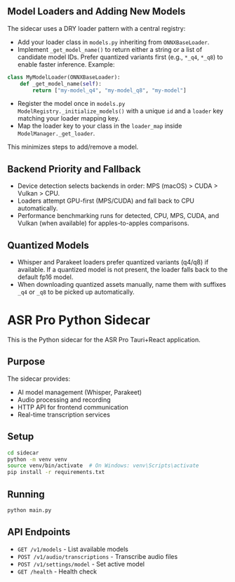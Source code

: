 ## Model Loaders and Adding New Models

The sidecar uses a DRY loader pattern with a central registry:

- Add your loader class in `models.py` inheriting from `ONNXBaseLoader`.
- Implement `_get_model_name()` to return either a string or a list of candidate model IDs. Prefer quantized variants first (e.g., `*_q4`, `*_q8`) to enable faster inference. Example:

```python
class MyModelLoader(ONNXBaseLoader):
    def _get_model_name(self):
        return ["my-model_q4", "my-model_q8", "my-model"]
```

- Register the model once in `models.py` `ModelRegistry._initialize_models()` with a unique `id` and a `loader` key matching your loader mapping key.
- Map the loader key to your class in the `loader_map` inside `ModelManager._get_loader`.

This minimizes steps to add/remove a model.

## Backend Priority and Fallback

- Device detection selects backends in order: MPS (macOS) > CUDA > Vulkan > CPU.
- Loaders attempt GPU-first (MPS/CUDA) and fall back to CPU automatically.
- Performance benchmarking runs for detected, CPU, MPS, CUDA, and Vulkan (when available) for apples-to-apples comparisons.

## Quantized Models

- Whisper and Parakeet loaders prefer quantized variants (q4/q8) if available. If a quantized model is not present, the loader falls back to the default fp16 model.
- When downloading quantized assets manually, name them with suffixes `_q4` or `_q8` to be picked up automatically.
# ASR Pro Python Sidecar

This is the Python sidecar for the ASR Pro Tauri+React application.

## Purpose

The sidecar provides:
- AI model management (Whisper, Parakeet)
- Audio processing and recording
- HTTP API for frontend communication
- Real-time transcription services

## Setup

```bash
cd sidecar
python -m venv venv
source venv/bin/activate  # On Windows: venv\Scripts\activate
pip install -r requirements.txt
```

## Running

```bash
python main.py
```

## API Endpoints

- `GET /v1/models` - List available models
- `POST /v1/audio/transcriptions` - Transcribe audio files
- `POST /v1/settings/model` - Set active model
- `GET /health` - Health check
